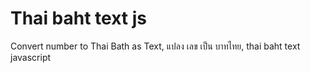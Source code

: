# Thai baht text js
Convert number to Thai Bath as Text, แปลง เลข เป็น บาทไทย, thai baht text javascript
